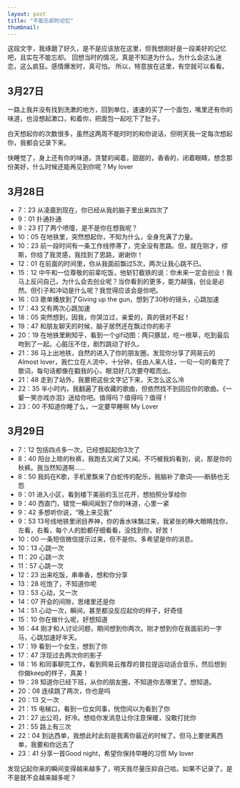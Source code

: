 ```yaml
---
layout: post
title: "不能忘却的记忆"
thumbnail: 
---
```

这段文字，我琢磨了好久，是不是应该放在这里，但我想刚好是一段美好的记忆吧，且实在不能忘却。
回想当时的情况，真是不知道为什么。为什么会这么迷恋，这么疯狂。感情爆发时，真可怕。
所以，特意放在这里，有空就可以看看。


## 3月27日

一路上我并没有找到洗漱的地方，回到单位，速速的买了一个面包，嘴里还有你的味道，也没想起漱口，和着你，把面包一起吃下了肚子。

白天想起你的次数很多，虽然这两周不能时时的和你说话，但明天我一定每次想起你，我都会记录下来。

快睡觉了，身上还有你的味道。贪婪的闻着，甜甜的，香香的，闭着眼睛，想念那份美好，什么时候还能再见到你呢？My lover

## 3月28日

- 7：23 从凌晨到现在，你已经从我的脑子里出来四次了
- 9：01 扑通扑通
- 9：23 打了两个喷嚏，是不是你在想我呢？
- 10：05 在地铁里，突然想起你，不知为什么，全身充满了力量。
- 10：23 前一段时间有一条工作线停滞了，完全没有思路。但，就在刚才，缪斯，你给了我灵感，我找到了思路，谢谢你！
- 12：01 在前面的时间里，你从我面前飘过5次，两次让我心跳不已。
- 15：12 中午和一位尊敬的前辈吃饭，他斩钉截铁的说：你未来一定会创业！我马上反问自己，为什么会去创业呢？当你看到的更多，能力越强，创业是必然。但引子和冲动是什么呢？我觉得应该会是你吧。
- 16：03 歌单播放到了Giving up the gun，想到了30秒的镜头，心跳加速
- 17：43 又有两次心跳加速
- 18：05 突然想到，因我，你哭泣过，亲爱的，真的很对不起！
- 19：47 和朋友聊天的时候，脑子居然还在飘过你的影子
- 20：19 在地铁里刷知乎，看到一个gif动图：两只豚鼠，吃一根草，吃到最后吻到了一起。心脏压不住，剧烈跳动了好久。
- 21：36 马上出地铁，自然的进入了你的朋友圈，发现你分享了网易云的 Almost lover，我伫立在人流中，十分钟，任由人来人往，一句一句的看完了歌词，每句话都像在戳我的心，眼泪好几次要夺眶而出。
- 21：48 走到了站外，我要把这些文字记下来，天怎么这么冷
- 22：35 半小时内，我翻遍了我收藏的歌曲，但依然找不到回应你的歌曲。《一颦一笑亦戏亦泪》送给你吧。值得吗？值得吗？值得！
- 23：00 不知道你睡了么，一定要早睡啊 My Lover

## 3月29日

- 7：12 包括四点多一次，已经想起起你3次了
- 8：40 阳台上晾的秋裤，我跑去又闻了又闻。不巧被我妈看到，说，那是你的秋裤。我当然知道啊……
- 8：50 我妈在K歌，手机里飘来了白蛇传的配乐，我脑补了歌词——断肠也无怨
- 9：01 进入小区，看到楼下美丽的玉兰花开，想拍照分享给你
- 9：40 西直门，错觉一瞬间闻到了你的味道，心里一紧
- 9：42 多想听你说，“晚上来见我”
- 9：53 13号线地铁里闭目养神，你的香水味飘过来，我紧张的睁大眼睛找你，左看，右看，每个人的脸都仔细看看，没找到你，好苦！
- 10：00 一条短信微信提示过来，但不是你。多希望是你的消息。
- 10：13 心跳一次
- 11：20 心跳一次
- 11：57 心跳一次
- 12：23 出来吃饭，串串香，想和你分享
- 13：28 吃饱了，不知道你呢
- 13：53 心动，又一次
- 14：07 开会的间隙，思绪里还是你
- 14：51 心动一次，瞬间，甚至都没反应起你的样子，好奇怪
- 15：10 你在做什么呢，好想知道
- 16：44 刚才和人讨论问题，期间想到你两次。刚才想到你在我面前的一字马，心跳加速好半天。
- 17：19 看到一个女生，想到了你
- 17：47 浮现过去两次你的影子
- 18：16 和同事聊完工作，看到网易云推荐的普拉提运动适合音乐，然后想到你做keep的样子，真美！
- 19：28 知道你已经下班，从你的朋友圈，不知道你去哪里了。想知道。
- 20：08 连续跳了两次，你也是吗
- 20：13 又一次
- 21：15 电梯口，看到一位女同事，恍惚间以为看到了你
- 21：27 出公司，好冷。想给你发消息让你注意保暖，没敢打扰你
- 21：55 路上有三次
- 22：04 到达西单，我想此时此刻是我离你最近的时候了。但马上要驶离西单，我要和你远去了
- 23：41 分享一首Good night，希望你保持早睡的习惯 My lover

发现记起你来的瞬间变得越来越多了，明天我尽量压抑自己哈。如果不记录了，是不是就不会越来越多呢？

